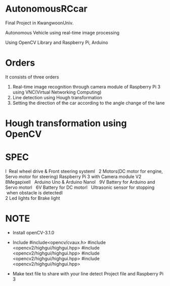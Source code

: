 # AutonomousRCcar
Final Project in KwangwoonUniv.


Autonomous Vehicle using real-time image processing




Using OpenCV Library and Raspberry Pi, Arduino








# Orders

It consists of three orders
1. Real-time image recognition through camera module of Raspberry Pi 3 using VNC(Virtual Networking Computing)
2. Line detection using Hough transformation 
3. Setting the direction of the car according to the angle change of the lane


# Hough transformation using OpenCV























# SPEC
l	 Real wheel drive & Front steering systeml	 
2 Motors(DC motor for engine, Servo motor for steering)	
Raspberry Pi 3 with Camera module V2 8Megapixell	 
Arduino Uno & Arduino Nanol	 
9V Battery for Arduino and Servo motorl	 
6V Battery for DC motorl	 
Ultrasonic sensor for stopping  when obstacle is detectedl	
2 Led lights for Brake light



# NOTE
- Install openCV-3.1.0
- Include #include<opencv/cvaux.h>  #include <opencv2/highgui/highgui.hpp>  #include <opencv2/highgui/highgui.hpp>
          #include <opencv2/highgui/highgui.hpp>  #include <opencv2/highgui/highgui.hpp>
          
- Make text file to share with your line detect Project file and Raspberry Pi 3
